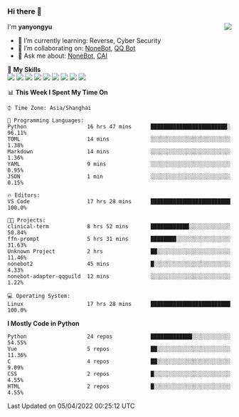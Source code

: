 ### Hi there 👋

<a href="#">
  <img align="right" src="https://github-readme-stats.vercel.app/api?username=yanyongyu&count_private=true&show_icons=true&bg_color=15,f2f7fd,E0EAFC" />
</a>

I'm **yanyongyu**

- 🌱 I’m currently learning: Reverse, Cyber Security
- 👯 I’m collaborating on: [NoneBot](https://github.com/nonebot), [QQ Bot](https://github.com/Mrs4s/go-cqhttp)
- 💬 Ask me about: [NoneBot](https://github.com/nonebot), [CAI](https://github.com/cscs181/CAI)

🌟 **My Skills**  
![](https://img.shields.io/badge/-Python-3e74a2?style=flat-square&logo=Python&logoColor=fff)
![](https://img.shields.io/badge/-Node.js-339933?style=flat-square&logo=Node.js&logoColor=fff)
![](https://img.shields.io/badge/-Vue-4fc08d?style=flat-square&logo=Vue.js&logoColor=fff)
![](https://img.shields.io/badge/-React-2d98ce?style=flat-square&logo=React&logoColor=fff)
![](https://img.shields.io/badge/-Docker-2496ED?style=flat-square&logo=Docker&logoColor=fff)
![](https://img.shields.io/badge/-Linux-000000?style=flat-square&logo=Linux&logoColor=fff)
![](https://img.shields.io/badge/-MySQL-4479A1?style=flat-square&logo=MySQL&logoColor=fff)
![](https://img.shields.io/badge/-Redis-DC382D?style=flat-square&logo=Redis&logoColor=fff)
![](https://img.shields.io/badge/-MongoDB-47A248?style=flat-square&logo=MongoDB&logoColor=fff)

<!--START_SECTION:waka-->
📊 **This Week I Spent My Time On** 

```text
⌚︎ Time Zone: Asia/Shanghai

💬 Programming Languages: 
Python                   16 hrs 47 mins      ████████████████████████░   96.11% 
TOML                     14 mins             ░░░░░░░░░░░░░░░░░░░░░░░░░   1.38% 
Markdown                 14 mins             ░░░░░░░░░░░░░░░░░░░░░░░░░   1.36% 
YAML                     9 mins              ░░░░░░░░░░░░░░░░░░░░░░░░░   0.95% 
JSON                     1 min               ░░░░░░░░░░░░░░░░░░░░░░░░░   0.15%

🔥 Editors: 
VS Code                  17 hrs 28 mins      █████████████████████████   100.0%

🐱‍💻 Projects: 
clinical-term            8 hrs 52 mins       ████████████░░░░░░░░░░░░░   50.84% 
ffn-prompt               5 hrs 31 mins       ████████░░░░░░░░░░░░░░░░░   31.63% 
Unknown Project          2 hrs               ██░░░░░░░░░░░░░░░░░░░░░░░   11.46% 
nonebot2                 45 mins             █░░░░░░░░░░░░░░░░░░░░░░░░   4.33% 
nonebot-adapter-qqguild  12 mins             ░░░░░░░░░░░░░░░░░░░░░░░░░   1.22%

💻 Operating System: 
Linux                    17 hrs 28 mins      █████████████████████████   100.0%

```

**I Mostly Code in Python** 

```text
Python                   24 repos            █████████████░░░░░░░░░░░░   54.55% 
Vue                      5 repos             ██░░░░░░░░░░░░░░░░░░░░░░░   11.36% 
C                        4 repos             ██░░░░░░░░░░░░░░░░░░░░░░░   9.09% 
CSS                      2 repos             █░░░░░░░░░░░░░░░░░░░░░░░░   4.55% 
HTML                     2 repos             █░░░░░░░░░░░░░░░░░░░░░░░░   4.55%

```



 Last Updated on 05/04/2022 00:25:12 UTC
<!--END_SECTION:waka-->

